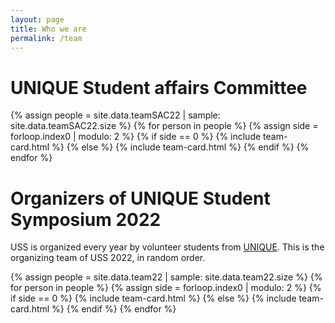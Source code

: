 ```yaml
---
layout: page
title: Who we are
permalink: /team
---
```


# UNIQUE Student affairs Committee
{% assign people = site.data.teamSAC22 | sample: site.data.teamSAC22.size %}
{% for person in people %}
  {% assign side = forloop.index0 | modulo: 2 %}
    {% if side == 0 %}
      {% include team-card.html %}
    {% else %}
      {% include team-card.html %}
    {% endif %}
{% endfor %}

# Organizers of UNIQUE Student Symposium 2022

USS is organized every year by volunteer students from [UNIQUE](https://sites.google.com/view/unique-neuro-ai/home). This is the organizing team of USS 2022, in random order.

{% assign people = site.data.team22 | sample: site.data.team22.size %}
{% for person in people %}
  {% assign side = forloop.index0 | modulo: 2 %}
    {% if side == 0 %}
      {% include team-card.html %}
    {% else %}
      {% include team-card.html %}
    {% endif %}
{% endfor %}

